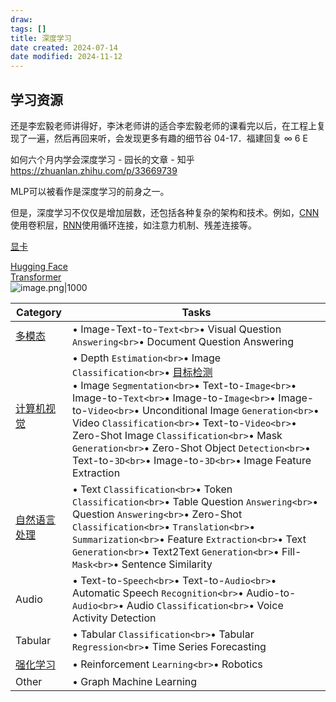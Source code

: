 ```yaml
---
draw:
tags: []
title: 深度学习
date created: 2024-07-14
date modified: 2024-11-12
---
```


## 学习资源

还是李宏毅老师讲得好，李沐老师讲的适合李宏毅老师的课看完以后，在工程上复现了一遍，然后再回来听，会发现更多有趣的细节谷 04-17．福建回复 ∞ 6 E

如何六个月内学会深度学习 - 园长的文章 - 知乎  
https://zhuanlan.zhihu.com/p/33669739

MLP可以被看作是深度学习的前身之一。

但是，深度学习不仅仅是增加层数，还包括各种复杂的架构和技术。例如，[CNN](CNN.md)使用卷积层，[RNN](RNN.md)使用循环连接，如注意力机制、残差连接等。

[显卡](显卡.md)

[Hugging Face](Hugging%20Face.md)  
[Transformer](Transformer.md)  
![image.png|1000](https://imagehosting4picgo.oss-cn-beijing.aliyuncs.com/imagehosting/fix-dir%2Fpicgo%2Fpicgo-clipboard-images%2F2024%2F07%2F18%2F00-11-44-7224fd53c93bde29414f01393570c91c-20240718001144-21e40d.png)

| Category   | Tasks                                                                                                                                                                                                                                                                                                                                                                                                     |
| ---------- | --------------------------------------------------------------------------------------------------------------------------------------------------------------------------------------------------------------------------------------------------------------------------------------------------------------------------------------------------------------------------------------------------------- |
| [多模态](多模态.md)    | • Image-Text-to-`Text<br>`• Visual Question `Answering<br>`• Document Question Answering                                                                                                                                                                                                                                                                                                                      |
| [计算机视觉](计算机视觉.md)  | • Depth `Estimation<br>`• Image `Classification<br>`• [目标检测](目标检测.md)<br>• Image `Segmentation<br>`• Text-to-`Image<br>`• Image-to-`Text<br>`• Image-to-`Image<br>`• Image-to-`Video<br>`• Unconditional Image `Generation<br>`• Video `Classification<br>`• Text-to-`Video<br>`• Zero-Shot Image `Classification<br>`• Mask `Generation<br>`• Zero-Shot Object `Detection<br>`• Text-to-`3D<br>`• Image-to-`3D<br>`• Image Feature Extraction |
| [自然语言处理](自然语言处理.md) | • Text `Classification<br>`• Token `Classification<br>`• Table Question `Answering<br>`• Question `Answering<br>`• Zero-Shot `Classification<br>`• `Translation<br>`• `Summarization<br>`• Feature `Extraction<br>`• Text `Generation<br>`• Text2Text `Generation<br>`• Fill-`Mask<br>`• Sentence Similarity                                                                                                                    |
| Audio      | • Text-to-`Speech<br>`• Text-to-`Audio<br>`• Automatic Speech `Recognition<br>`• Audio-to-`Audio<br>`• Audio `Classification<br>`• Voice Activity Detection                                                                                                                                                                                                                                                         |
| Tabular    | • Tabular `Classification<br>`• Tabular `Regression<br>`• Time Series Forecasting                                                                                                                                                                                                                                                                                                                             |
| [强化学习](强化学习.md)   | • Reinforcement `Learning<br>`• Robotics                                                                                                                                                                                                                                                                                                                                                                    |
| Other      | • Graph Machine Learning                                                                                                                                                                                                                                                                                                                                                                                  |
